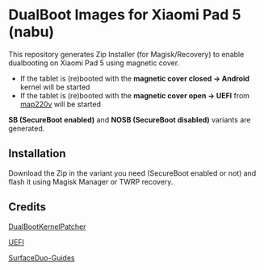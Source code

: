 # DualBoot Images for Xiaomi Pad 5 (nabu)
This repository generates Zip Installer (for Magisk/Recovery) to enable dualbooting on Xiaomi Pad 5 using magnetic cover.

- If the tablet is (re)booted with the **magnetic cover closed -> Android** kernel will be started
- If the tablet is (re)booted with the **magnetic cover open -> UEFI** from [map220v](https://github.com/map220v/MU-sm8150pkg/tree/nabu-secureboot) will be started

**SB (SecureBoot enabled)** and **NOSB (SecureBoot disabled)** variants are generated.
## Installation ##
Download the Zip in the variant you need (SecureBoot enabled or not) and flash it using Magisk Manager or TWRP recovery.
## Credits
[DualBootKernelPatcher](https://github.com/Project-Aloha/DualBootKernelPatcher)

[UEFI](https://github.com/map220v/MU-sm8150pkg/tree/nabu-secureboot)

[SurfaceDuo-Guides](https://github.com/WOA-Project/SurfaceDuo-Guides/blob/main/Install/DualBoot.md)